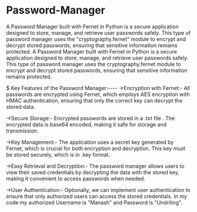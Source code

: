 # Password-Manager
A Password Manager built with Fernet in Python is a secure application designed to store, manage, and retrieve user passwords safely. This type of password manager uses the "cryptography.fernet" module to encrypt and decrypt stored passwords, ensuring that sensitive information remains protected.
A Password Manager built with Fernet in Python is a secure application designed to store, manage, and retrieve user passwords safely. This type of password manager uses the cryptography.fernet module to encrypt and decrypt stored passwords, ensuring that sensitive information remains protected.

$ Key Features of the Password Manager:----
->Encryption with Fernet:- All passwords are encrypted using Fernet, which employs AES encryption with HMAC authentication, ensuring that only the correct key can decrypt the stored data.

->Secure Storage:- Encrypted passwords are stored in a .txt file . The encrypted data is base64 encoded, making it safe for storage and transmission.

->Key Management:- The application uses a secret key generated by Fernet, which is crucial for both encryption and decryption. This key must be stored securely, which is in .key format.

->Easy Retrieval and Decryption:- The password manager allows users to view their saved credentials by decrypting the data with the stored key, making it convenient to access passwords when needed.

->User Authentication:- Optionally, we can implement user authentication to ensure that only authorized users can access the stored credentials. In my code my authorized Username is "Manash" and Password is "Undriling".
